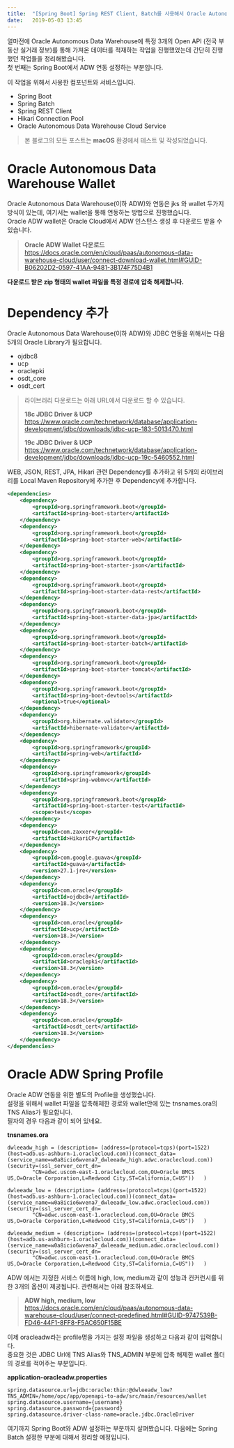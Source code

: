 ```yaml
---
title:  "[Spring Boot] Spring REST Client, Batch를 사용해서 Oracle Autonomous Data Warehouse에 데이터 적재하기 - 1탄"
date:   2019-05-03 13:45
---
```


얼마전에 Oracle Autonomous Data Warehouse에 특정 3개의 Open API (전국 부동산 실거래 정보)를 통해 가져온 데이터를 적재하는 작업을 진행했었는데 간단히 진행했던 작업들을 정리해봤습니다.  
첫 번째는 Spring Boot에서 ADW 연동 설정하는 부분입니다.

이 작업을 위해서 사용한 컴포넌트와 서비스입니다.
* Spring Boot
* Spring Batch
* Spring REST Client
* Hikari Connection Pool
* Oracle Autonomous Data Warehouse Cloud Service

> 본 블로그의 모든 포스트는 **macOS** 환경에서 테스트 및 작성되었습니다.  

# Oracle Autonomous Data Warehouse Wallet 
Oracle Autonomous Data Warehouse(이하 ADW)와 연동은 jks 와 wallet 두가지 방식이 있는데, 여기서는 wallet을 통해 연동하는 방법으로 진행했습니다.  
Oracle ADW wallet은 Oracle Cloud에서 ADW 인스턴스 생성 후 다운로드 받을 수 있습니다.  

> **Oracle ADW Wallet 다운로드**  
> https://docs.oracle.com/en/cloud/paas/autonomous-data-warehouse-cloud/user/connect-download-wallet.html#GUID-B06202D2-0597-41AA-9481-3B174F75D4B1

**다운로드 받은 zip 형태의 wallet 파일을 특정 경로에 압축 해제합니다.**

# Dependency 추가
Oracle Autonomous Data Warehouse(이하 ADW)와 JDBC 연동을 위해서는 다음 5개의 Oracle Library가 필요합니다.  
* ojdbc8
* ucp
* oraclepki
* osdt_core
* osdt_cert

> 라이브러리 다운로드는 아래 URL에서 다운로드 할 수 있습니다.  
> 
> **18c JDBC Driver & UCP**  
> https://www.oracle.com/technetwork/database/application-development/jdbc/downloads/jdbc-ucp-183-5013470.html
>
> **19c JDBC Driver & UCP**  
> https://www.oracle.com/technetwork/database/application-development/jdbc/downloads/jdbc-ucp-19c-5460552.html

WEB, JSON, REST, JPA, Hikari 관련 Dependency를 추가하고 위 5개의 라이브러리를 Local Maven Repository에 추가한 후 Dependency에 추가합니다.
```xml
<dependencies>
    <dependency>
        <groupId>org.springframework.boot</groupId>
        <artifactId>spring-boot-starter</artifactId>
    </dependency>
    <dependency>
        <groupId>org.springframework.boot</groupId>
        <artifactId>spring-boot-starter-web</artifactId>
    </dependency>
    <dependency>
        <groupId>org.springframework.boot</groupId>
        <artifactId>spring-boot-starter-json</artifactId>
    </dependency>
    <dependency>
        <groupId>org.springframework.boot</groupId>
        <artifactId>spring-boot-starter-data-rest</artifactId>
    </dependency>
    <dependency>
        <groupId>org.springframework.boot</groupId>
        <artifactId>spring-boot-starter-data-jpa</artifactId>
    </dependency>
    <dependency>
        <groupId>org.springframework.boot</groupId>
        <artifactId>spring-boot-starter-batch</artifactId>
    </dependency>
    <dependency>
        <groupId>org.springframework.boot</groupId>
        <artifactId>spring-boot-starter-tomcat</artifactId>
    </dependency>
    <dependency>
        <groupId>org.springframework.boot</groupId>
        <artifactId>spring-boot-devtools</artifactId>
        <optional>true</optional>
    </dependency>
    <dependency>
        <groupId>org.hibernate.validator</groupId>
        <artifactId>hibernate-validator</artifactId>
    </dependency>
    <dependency>
        <groupId>org.springframework</groupId>
        <artifactId>spring-web</artifactId>
    </dependency>
    <dependency>
        <groupId>org.springframework</groupId>
        <artifactId>spring-webmvc</artifactId>
    </dependency>
    <dependency>
        <groupId>org.springframework.boot</groupId>
        <artifactId>spring-boot-starter-test</artifactId>
        <scope>test</scope>
    </dependency>
    <dependency>
        <groupId>com.zaxxer</groupId>
        <artifactId>HikariCP</artifactId>
    </dependency>
    <dependency>
        <groupId>com.google.guava</groupId>
        <artifactId>guava</artifactId>
        <version>27.1-jre</version>
    </dependency>
    <dependency>
        <groupId>com.oracle</groupId>
        <artifactId>ojdbc8</artifactId>
        <version>18.3</version>
    </dependency>
    <dependency>
        <groupId>com.oracle</groupId>
        <artifactId>ucp</artifactId>
        <version>18.3</version>
    </dependency>
    <dependency>
        <groupId>com.oracle</groupId>
        <artifactId>oraclepki</artifactId>
        <version>18.3</version>
    </dependency>
    <dependency>
        <groupId>com.oracle</groupId>
        <artifactId>osdt_core</artifactId>
        <version>18.3</version>
    </dependency>
    <dependency>
        <groupId>com.oracle</groupId>
        <artifactId>osdt_cert</artifactId>
        <version>18.3</version>
    </dependency>
</dependencies>
```

# Oracle ADW Spring Profile
Oracle ADW 연동을 위한 별도의 Profile을 생성했습니다.  
설정을 위해서 wallet 파일을 압축해제한 경로와 wallet안에 있는 tnsnames.ora의 TNS Alias가 필요합니다.  
필자의 경우 다음과 같이 되어 있네요.  

**tnsnames.ora**
```
dwleeadw_high = (description= (address=(protocol=tcps)(port=1522)(host=adb.us-ashburn-1.oraclecloud.com))(connect_data=(service_name=w0a8icio6wvena7_dwleeadw_high.adwc.oraclecloud.com))(security=(ssl_server_cert_dn=
        "CN=adwc.uscom-east-1.oraclecloud.com,OU=Oracle BMCS US,O=Oracle Corporation,L=Redwood City,ST=California,C=US"))   )

dwleeadw_low = (description= (address=(protocol=tcps)(port=1522)(host=adb.us-ashburn-1.oraclecloud.com))(connect_data=(service_name=w0a8icio6wvena7_dwleeadw_low.adwc.oraclecloud.com))(security=(ssl_server_cert_dn=
        "CN=adwc.uscom-east-1.oraclecloud.com,OU=Oracle BMCS US,O=Oracle Corporation,L=Redwood City,ST=California,C=US"))   )

dwleeadw_medium = (description= (address=(protocol=tcps)(port=1522)(host=adb.us-ashburn-1.oraclecloud.com))(connect_data=(service_name=w0a8icio6wvena7_dwleeadw_medium.adwc.oraclecloud.com))(security=(ssl_server_cert_dn=
        "CN=adwc.uscom-east-1.oraclecloud.com,OU=Oracle BMCS US,O=Oracle Corporation,L=Redwood City,ST=California,C=US"))   )
```

ADW 에서는 지정한 서비스 이름에 high, low, medium과 같이 성능과 컨커런시를 위한 3개의 옵션이 제공됩니다. 관련해서는 아래 참조하세요.  
> **ADW high, medium, low**  
> https://docs.oracle.com/en/cloud/paas/autonomous-data-warehouse-cloud/user/connect-predefined.html#GUID-9747539B-FD46-44F1-8FF8-F5AC650F15BE



이제 oracleadw라는 profile명을 가지는 설정 파일을 생성하고 다음과 같이 입력합니다.  
중요한 것은 JDBC Url에 TNS Alias와 TNS_ADMIN 부분에 압축 해제한 wallet 폴더의 경로를 적어주는 부분입니다.  

**application-oracleadw.properties**
```properties
spring.datasource.url=jdbc:oracle:thin:@dwleeadw_low?TNS_ADMIN=/home/opc/app/openapi-to-adw/src/main/resources/wallet
spring.datasource.username={username}
spring.datasource.password={password}
spring.datasource.driver-class-name=oracle.jdbc.OracleDriver
```
여기까지 Spring Boot와 ADW 설정하는 부분까지 살펴봤습니다. 다음에는 Spring Batch 설정한 부분에 대해서 정리할 예정입니다.